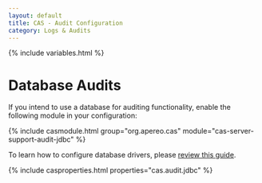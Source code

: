 ```yaml
---
layout: default
title: CAS - Audit Configuration
category: Logs & Audits
---
```

{% include variables.html %}

# Database Audits

If you intend to use a database for auditing functionality, enable the following module in your configuration:

{% include casmodule.html group="org.apereo.cas" module="cas-server-support-audit-jdbc" %}

To learn how to configure database drivers, please [review this guide](../installation/JDBC-Drivers.html).

{% include casproperties.html properties="cas.audit.jdbc" %}
